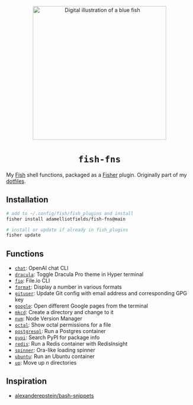 <div align="center">
  <img src="./fish.jpg" width="360" height="360" alt="Digital illustration of a blue fish" />
  <h1><code>fish-fns</code></h1>
</div>

My [Fish](https://github.com/fish-shell/fish-shell) shell functions, packaged as a [Fisher](https://github.com/jorgebucaran/fisher) plugin. Originally part of my [dotfiles](https://github.com/adamelliotfields/dotfiles).

## Installation

```sh
# add to ~/.config/fish/fish_plugins and install
fisher install adamelliotfields/fish-fns@main

# install or update if already in fish_plugins
fisher update
```

## Functions

<!-- It's handling relative URLs weird -->
- [`chat`](https://github.com/adamelliotfields/fish-fns/blob/main/functions/chat.fish): OpenAI chat CLI
- [`dracula`](https://github.com/adamelliotfields/fish-fns/blob/main/functions/dracula.fish): Toggle Dracula Pro theme in Hyper terminal
- [`fio`](https://github.com/adamelliotfields/fish-fns/blob/main/functions/fio.fish): File.io CLI
- [`format`](https://github.com/adamelliotfields/fish-fns/blob/main/functions/format.fish): Display a number in various formats
- [`gituser`](https://github.com/adamelliotfields/fish-fns/blob/main/functions/gituser.fish): Update Git config with email address and corresponding GPG key
- [`google`](https://github.com/adamelliotfields/fish-fns/blob/main/functions/google.fish): Open different Google pages from the terminal
- [`mkcd`](https://github.com/adamelliotfields/fish-fns/blob/main/functions/mkcd.fish): Create a directory and change to it
- [`nvm`](https://github.com/adamelliotfields/fish-fns/blob/main/functions/nvm.fish): Node Version Manager
- [`octal`](https://github.com/adamelliotfields/fish-fns/blob/main/functions/octal.fish): Show octal permissions for a file
- [`postgresql`](https://github.com/adamelliotfields/fish-fns/blob/main/functions/postgresql.fish): Run a Postgres container
- [`pypi`](https://github.com/adamelliotfields/fish-fns/blob/main/functions/pypi.fish): Search PyPI for package info
- [`redis`](https://github.com/adamelliotfields/fish-fns/blob/main/functions/redis.fish): Run a Redis container with RedisInsight
- [`spinner`](https://github.com/adamelliotfields/fish-fns/blob/main/functions/spinner.fish): Ora-like loading spinner
- [`ubuntu`](https://github.com/adamelliotfields/fish-fns/blob/main/functions/ubuntu.fish): Run an Ubuntu container
- [`up`](https://github.com/adamelliotfields/fish-fns/blob/main/functions/up.fish): Move up $n$ directories

## Inspiration

- [alexanderepstein/bash-snippets](https://github.com/alexanderepstein/Bash-Snippets)
